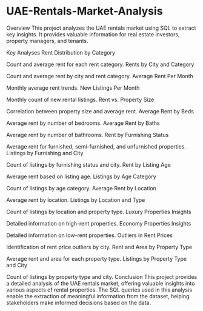 # UAE-Rentals-Market-Analysis
Overview
This project analyzes the UAE rentals market using SQL to extract key insights. It provides valuable information for real estate investors, property managers, and tenants.

Key Analyses
Rent Distribution by Category

Count and average rent for each rent category.
Rents by City and Category

Count and average rent by city and rent category.
Average Rent Per Month

Monthly average rent trends.
New Listings Per Month

Monthly count of new rental listings.
Rent vs. Property Size

Correlation between property size and average rent.
Average Rent by Beds

Average rent by number of bedrooms.
Average Rent by Baths

Average rent by number of bathrooms.
Rent by Furnishing Status

Average rent for furnished, semi-furnished, and unfurnished properties.
Listings by Furnishing and City

Count of listings by furnishing status and city.
Rent by Listing Age

Average rent based on listing age.
Listings by Age Category

Count of listings by age category.
Average Rent by Location

Average rent by location.
Listings by Location and Type

Count of listings by location and property type.
Luxury Properties Insights

Detailed information on high-rent properties.
Economy Properties Insights

Detailed information on low-rent properties.
Outliers in Rent Prices

Identification of rent price outliers by city.
Rent and Area by Property Type

Average rent and area for each property type.
Listings by Property Type and City

Count of listings by property type and city.
Conclusion
This project provides a detailed analysis of the UAE rentals market, offering valuable insights into various aspects of rental properties. The SQL queries used in this analysis enable the extraction of meaningful information from the dataset, helping stakeholders make informed decisions based on the data.

